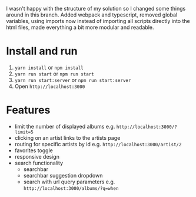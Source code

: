 I wasn't happy with the structure of my solution so I changed some things around in this branch.
Added webpack and typescript, removed global variables, using imports now instead of importing all scripts directly into the html files, made everything a bit more modular and readable.

# Install and run
1. `yarn install` or `npm install`
2. `yarn run start` or `npm run start`
3. `yarn run start:server` or `npm run start:server`
4. Open `http://localhost:3000`

# Features
* limit the number of displayed albums e.g. `http://localhost:3000/?limit=5`
* clicking on an artist links to the artists page
* routing for specific artists by id e.g. `http://localhost:3000/artist/2`
* favorites toggle
* responsive design
* search functionality
  * searchbar
  * searchbar suggestion dropdown
  * search with url query parameters e.g. `http://localhost:3000/albums/?q=when`
